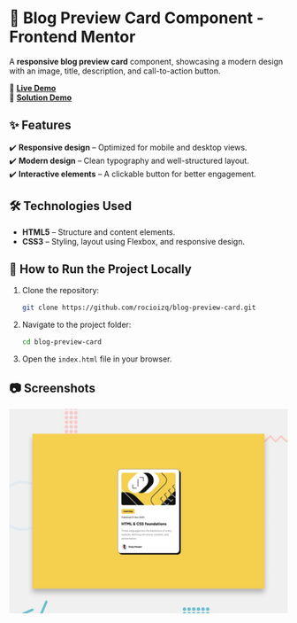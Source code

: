 # 📝 Blog Preview Card Component - Frontend Mentor  

A **responsive blog preview card** component, showcasing a modern design with an image, title, description, and call-to-action button.  

🔗 **[Live Demo](https://blog-preview-card-ten-drab.vercel.app/)**  
🔗 **[Solution Demo](https://www.frontendmentor.io/solutions/blog-preview-card-7qlhzP-an_)**  

## ✨ Features  
✔️ **Responsive design** – Optimized for mobile and desktop views.  
✔️ **Modern design** – Clean typography and well-structured layout.  
✔️ **Interactive elements** – A clickable button for better engagement.  

## 🛠️ Technologies Used  
- **HTML5** – Structure and content elements.  
- **CSS3** – Styling, layout using Flexbox, and responsive design.  

## 🚀 How to Run the Project Locally  
1. Clone the repository:  
    ```bash
    git clone https://github.com/rocioizq/blog-preview-card.git
    ```  
2. Navigate to the project folder:  
    ```bash
    cd blog-preview-card
    ```  
3. Open the `index.html` file in your browser.  

## 📷 Screenshots  
![Blog Preview Card Screenshot](./design/desktop-preview.jpg)  

